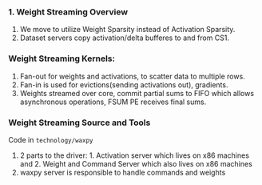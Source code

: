 ### 1. Weight Streaming Overview
  1. We move to utilize Weight Sparsity instead of Activation Sparsity.
  2. Dataset servers copy activation/delta bufferes to and from CS1.
 
### Weight Streaming Kernels:
  1. Fan-out for weights and activations, to scatter data to multiple rows.
  2. Fan-in is used for evictions(sending activations out), gradients.
  3. Weights streamed over core, commit partial sums to FIFO which allows asynchronous operations, FSUM PE receives final sums.

### Weight Streaming Source and Tools
Code in ```technology/waxpy```
1. 2 parts to the driver: 1. Activation server which lives on x86 machines and 2. Weight and Command Server which
   also lives on x86 machines
2. waxpy server is responsible to handle commands and weights 
